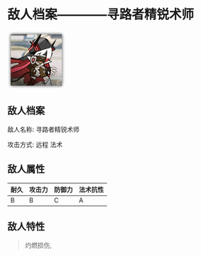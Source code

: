 # 敌人档案————寻路者精锐术师

![寻路者精锐术师](./eneIcons/寻路者精锐术师.png)

## 敌人档案

敌人名称: 寻路者精锐术师

攻击方式: 远程 法术

## 敌人属性

| 耐久      | 攻击力  | 防御力 | 法术抗性 |
|---------|------|-----|------|
| B | B | C | A |

## 敌人特性
> 灼燃损伤,
